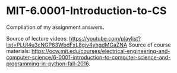 # MIT-6.0001-Introduction-to-CS
Compilation of my assignment answers. 

Source of lecture videos: https://youtube.com/playlist?list=PLUl4u3cNGP63WbdFxL8giv4yhgdMGaZNA
Source of course materials: https://ocw.mit.edu/courses/electrical-engineering-and-computer-science/6-0001-introduction-to-computer-science-and-programming-in-python-fall-2016.
